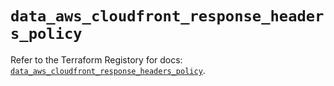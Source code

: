 # `data_aws_cloudfront_response_headers_policy`

Refer to the Terraform Registory for docs: [`data_aws_cloudfront_response_headers_policy`](https://www.terraform.io/docs/providers/aws/d/cloudfront_response_headers_policy).
